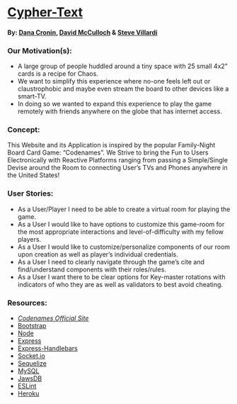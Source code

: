 # [Cypher-Text](cypher-text.herokuapp.com)
#### By: [Dana Cronin](https://decronin.github.io/), [David McCulloch](https://dmcculloch-coder.github.io/portfolio/) & [Steve Villardi](http://stevevillardi.com/)

### Our Motivation(s):
- A large group of people huddled around a tiny space with 25 small 4x2” cards is a recipe for Chaos. 
- We want to simplify this experience where no-one feels left out or claustrophobic and maybe even stream the board to other devices like a smart-TV.
- In doing so we wanted to expand this experience to play the game remotely with friends anywhere on the globe that has internet access.

### Concept:
This Website and its Application is inspired by the popular Family-Night Board Card Game: “Codenames”.
We Strive to bring the Fun to Users Electronically with Reactive Platforms ranging from passing a Simple/Single Devise around the Room to connecting User’s TVs and Phones anywhere in the United States!

### User Stories:
- As a User/Player I need to be able to create a virtual room for playing the game.
- As a User I would like to have options to customize this game-room for the most appropriate interactions and level-of-difficulty with my fellow players.
- As a User I would like to customize/personalize components of our room upon creation as well as player’s individual credentials.
- As a User I need to clearly navigate through the game’s cite and find/understand components with their roles/rules.
- As a User I want there to be clear options for Key-master rotations with indicators of who they are as well as validators to best avoid cheating.

### Resources:
- _[Codenames Official Site](https://codenamesgame.com/)_
- [Bootstrap](https://getbootstrap.com/)
- [Node](https://nodejs.org/en/)
- [Express](http://expressjs.com/)
- [Express-Handlebars](https://www.npmjs.com/package/express-handlebars)
- [Socket.io](https://socket.io/)
- [Sequelize](https://sequelize.org/)
- [MySQL](https://www.mysql.com/)
- [JawsDB](https://elements.heroku.com/addons/jawsdb)
- [ESLint](https://eslint.org/)
- [Heroku](https://www.heroku.com/)
